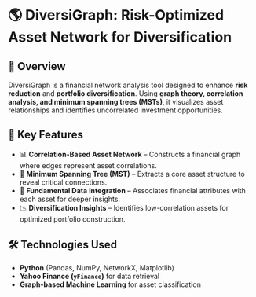 # 🌎 DiversiGraph: Risk-Optimized Asset Network for Diversification

## 📌 Overview  
DiversiGraph is a financial network analysis tool designed to enhance **risk reduction** and **portfolio diversification**. Using **graph theory, correlation analysis, and minimum spanning trees (MSTs)**, it visualizes asset relationships and identifies uncorrelated investment opportunities.

## 🚀 Key Features  
- 📊 **Correlation-Based Asset Network** – Constructs a financial graph where edges represent asset correlations.  
- 🔗 **Minimum Spanning Tree (MST)** – Extracts a core asset structure to reveal critical connections.  
- 🏦 **Fundamental Data Integration** – Associates financial attributes with each asset for deeper insights.  
- 📉 **Diversification Insights** – Identifies low-correlation assets for optimized portfolio construction.  

## 🛠️ Technologies Used  
- **Python** (Pandas, NumPy, NetworkX, Matplotlib)  
- **Yahoo Finance (`yFinance`)** for data retrieval  
- **Graph-based Machine Learning** for asset classification  
